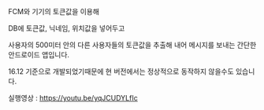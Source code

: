 FCM와 기기의 토큰값을 이용해

DB에 토큰값, 닉네임, 위치값을 넣어두고

사용자의 500미터 안의 다른 사용자들의 토큰값을 추출해 내어
메시지를 보내는 간단한 안드로이드 앱입니다.


16.12 기준으로 개발되었기때문에 현 버전에서는 정상적으로 동작하지 않을수도 있습니다.



실행영상 : https://youtu.be/yqJCUDYLfIc
